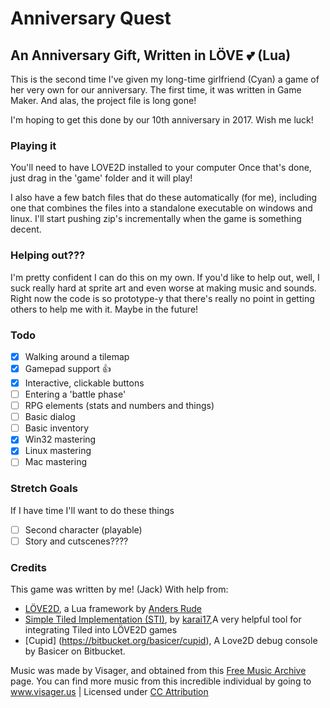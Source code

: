 # Anniversary Quest #
## An Anniversary Gift, Written in LÖVE :two_hearts: (Lua) ##
This is the second time I've given my long-time girlfriend (Cyan) a game of her very own
for our anniversary. The first time, it was written in Game Maker. And alas, the project file is long gone!

I'm hoping to get this done by our 10th anniversary in 2017. Wish me luck!

### Playing it ###
You'll need to have LOVE2D installed to your computer
Once that's done, just drag in the 'game' folder and it will play!

I also have a few batch files that do these automatically (for me), including one that combines the files into a standalone executable on windows and linux. I'll start pushing zip's incrementally when the game is something decent.

### Helping out??? ###
I'm pretty confident I can do this on my own. If you'd like to help out, well, I suck really hard at sprite art and even worse at making music and sounds. Right now the code is so prototype-y that there's really no point in getting others to help me with it. Maybe in the future!

### Todo ###
- [x] Walking around a tilemap
- [x] Gamepad support :+1:
- [x] Interactive, clickable buttons
- [ ] Entering a 'battle phase'
- [ ] RPG elements (stats and numbers and things)
- [ ] Basic dialog
- [ ] Basic inventory
- [x] Win32 mastering
- [x] Linux mastering
- [ ] Mac mastering

### Stretch Goals ###
If I have time I'll want to do these things

- [ ] Second character (playable)
- [ ] Story and cutscenes????

### Credits ###
This game was written by me! (Jack) With help from:
* [LÖVE2D](https://love2d.org), a Lua framework by [Anders Rude](https://bitbucket.org/rude/)
* [Simple Tiled Implementation (STI)](https://github.com/karai17/Simple-Tiled-Implementation), by [karai17](https://github.com/karai17),A very helpful tool for integrating Tiled into LÖVE2D games
* [Cupid] (https://bitbucket.org/basicer/cupid), A Love2D debug console by Basicer on Bitbucket.

Music was made by Visager, and obtained from this [Free Music Archive](http://freemusicarchive.org/member/Visager/blog/Making_Music_for_Unknown_Worlds) page.
You can find more music from this incredible individual by going to www.visager.us | Licensed under [CC Attribution](https://creativecommons.org/licenses/by/4.0/)
